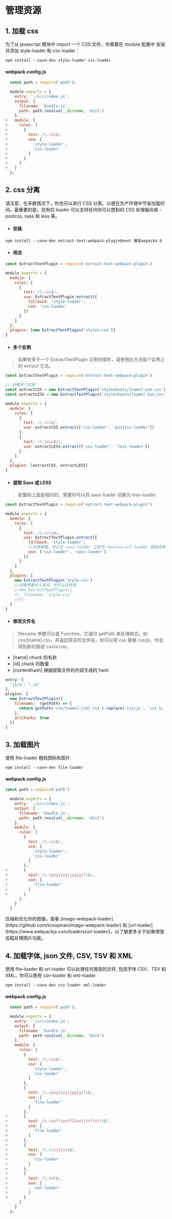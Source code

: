 # 管理资源

## 1. 加载 css

为了从 javascript 模块中 import 一个 CSS 文件，你需要在 module 配置中 安装并添加 style-loader 和 css-loader：

`npm install --save-dev style-loader css-loader`

#### webpack.config.js

```js
  const path = require('path');

  module.exports = {
    entry: './src/index.js',
    output: {
      filename: 'bundle.js',
      path: path.resolve(__dirname, 'dist')
    },
+   module: {
+     rules: [
+       {
+         test: /\.css$/,
+         use: [
+           'style-loader',
+           'css-loader'
+         ]
+       }
+     ]
+   }
  };
```

## 2. css 分离

<card-primary theme="#DCF2FD" font-size="16px" color="#618ca0">请注意，在多数情况下，你也可以进行 CSS 分离，以便在生产环境中节省加载时间。最重要的是，现有的 loader 可以支持任何你可以想到的 CSS 处理器风格 - postcss, sass 和 less 等。</card-primary>

- #### 安装

`npm install --save-dev extract-text-webpack-plugin@next 兼容wepack4.0`

- #### 用法

```js
const ExtractTextPlugin = require('extract-text-webpack-plugin')

module.exports = {
  module: {
    rules: [
      {
        test: /\.css$/,
        use: ExtractTextPlugin.extract({
          fallback: 'style-loader',
          use: 'css-loader'
        })
      }
    ]
  },
  plugins: [new ExtractTextPlugin('styles.css')]
}
```

- #### 多个实例

> 如果有多于一个 ExtractTextPlugin 示例的情形，请使用此方法每个实例上的 extract 方法。

```js
const ExtractTextPlugin = require('extract-text-webpack-plugin')

// 创建多个实例
const extractCSS = new ExtractTextPlugin('stylesheets/[name]-one.css')
const extractLESS = new ExtractTextPlugin('stylesheets/[name]-two.css')

module.exports = {
  module: {
    rules: [
      {
        test: /\.css$/,
        use: extractCSS.extract(['css-loader', 'postcss-loader'])
      },
      {
        test: /\.less$/i,
        use: extractLESS.extract(['css-loader', 'less-loader'])
      }
    ]
  },
  plugins: [extractCSS, extractLESS]
}
```

- #### 提取 Sass 或 LESS

> 配置和上面是相同的，需要时可以将 sass-loader 切换为 less-loader

```js
const ExtractTextPlugin = require('extract-text-webpack-plugin')

module.exports = {
  module: {
    rules: [
      {
        test: /\.scss$/,
        use: ExtractTextPlugin.extract({
          fallback: 'style-loader',
          //如果需要，可以在 sass-loader 之前将 resolve-url-loader 链接进来
          use: ['css-loader', 'sass-loader']
        })
      }
    ]
  },
  plugins: [
    new ExtractTextPlugin('style.css')
    //如果想要传入选项，你可以这样做：
    //new ExtractTextPlugin({
    //  filename: 'style.css'
    //})
  ]
}
```

- #### 修改文件名

> filename 参数可以是 Function。它通过 getPath 来处理格式，如 css/[name].css，并返回真实的文件名，你可以用 css 替换 css/js，你会得到新的路径 css/a.css。

- [name] chunk 的名称
- [id] chunk 的数量
- [contenthash] 根据提取文件的内容生成的 hash

```js
entry: {
  'js/a': "./a"
},
plugins: [
  new ExtractTextPlugin({
    filename:  (getPath) => {
      return getPath('css/[name]-[id].css').replace('css/js', 'css');
    },
    allChunks: true
  })
]
```

## 3. 加载图片

使用 file-loader 粗粒图标和图片

`npm install --save-dev file-loader`

#### webpack.config.js

```js
const path = require('path')

  module.exports = {
    entry: './src/index.js',
    output: {
      filename: 'bundle.js',
      path: path.resolve(__dirname, 'dist')
    },
    module: {
      rules: [
        {
          test: /\.css$/,
          use: [
            'style-loader',
            'css-loader'
          ]
        },
+       {
+         test: /\.(png|svg|jpg|gif)$/,
+         use: [
+           'file-loader'
+         ]
+       }
      ]
    }
  }
```

<card-primary theme="#DCF2FD" font-size="16px" color="#618ca0">
  压缩和优化你的图像。查看 [image-webpack-loader](https://github.com/tcoopman/image-webpack-loader) 和 [url-loader](https://www.webpackjs.com/loaders/url-loader/)，以了解更多关于如果增强加载处理图片功能。
</card-primary>

## 4. 加载字体, json 文件, CSV, TSV 和 XML

使用 file-loader 和 url-loader 可以处理任何类型的文件, 包括字体
CSV、TSV 和 XML，你可以使用 csv-loader 和 xml-loader

`npm install --save-dev csv-loader xml-loader`

#### webpack.config.js

```js {26}
  const path = require('path');

  module.exports = {
    entry: './src/index.js',
    output: {
      filename: 'bundle.js',
      path: path.resolve(__dirname, 'dist')
    },
    module: {
      rules: [
        {
          test: /\.css$/,
          use: [
            'style-loader',
            'css-loader'
          ]
        },
        {
          test: /\.(png|svg|jpg|gif)$/,
          use: [
            'file-loader'
          ]
        },
+       {
+         test: /\.(woff|woff2|eot|ttf|otf)$/,
+         use: [
+           'file-loader'
+         ]
+       },
+       {
+         test: /\.(csv|tsv)$/,
+         use: [
+           'csv-loader'
+         ]
+       },
+       {
+         test: /\.xml$/,
+         use: [
+           'xml-loader'
+         ]
+       }
      ]
    }
  };
```
